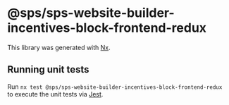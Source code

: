 # @sps/sps-website-builder-incentives-block-frontend-redux

This library was generated with [Nx](https://nx.dev).

## Running unit tests

Run `nx test @sps/sps-website-builder-incentives-block-frontend-redux` to execute the unit tests via [Jest](https://jestjs.io).
